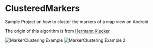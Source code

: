 ClusteredMarkers
================
Sample Project on how to cluster the markers of a map view on Android

The origin of this algorithm is from [Hermann Klecker](https://github.com/HermannK/ClusteredAnnotations)

![MarkerClustering Example](http://i.imgbox.com/abyiU3LC.png)
![MarkerClustering Example 2](http://i.imgbox.com/actHj9x7.png)
